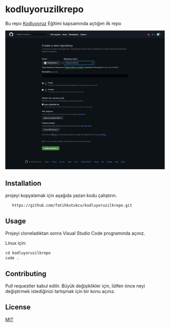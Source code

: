 # kodluyoruzilkrepo

Bu repo [Kodluyoruz](https://www.kodluyoruz.org/) Eğitimi kapsamında açtığım ilk repo

![GitHub](https://github.com/fatihkutukcu/kodluyoruzilkrepo/blob/main/img/screenshot-github.com-2022-08-24-23-43-42-589.png)

## Installation

 projeyi kopyalamak için aşağıda yazan kodu çalıştırın.
 ```
    https://github.com/fatihkutukcu/kodluyoruzilkrepo.git
 ```

 ## Usage

Projeyi cloneladıktan sonra Visual Studio Code programında açınız.

Linux için:
```
cd kodluyoruzilkrepo
code .
```

## Contributing

Pull requestler kabul edilir. Büyük değişiklikler için, lütfen önce neyi değiştirmek istediğinizi tartışmak için bir konu açınız.

## License
[MIT](https://choosealicense.com/licenses/mit/)
